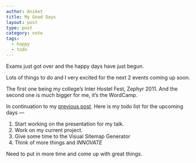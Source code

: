 ```yaml
---
author: Aniket
title: My Good Days
layout: post
type: post
category: note
tags:
  - happy
  - todo
---
```

Exams just got over and the happy days have just begun.

Lots of things to do and I very excited for the next 2 events coming up soon.

The first one being my college’s Inter Hostel Fest, Zephyr 2011. And the second one is much bigger for me, it’s the WordCamp.

In continuation to my [previous post][1]. Here is my todo list for the upcoming days —

1.  Start working on the presentation for my talk.
2.  Work on my current project.
3.  Give some time to the Visual Sitemap Generator
4.  Think of more things and *INNOVATE*

Need to put in more time and come up with great things.

 [1]: http://www.aniketpant.com/posts/dream-innovate "Dream, Innovate"